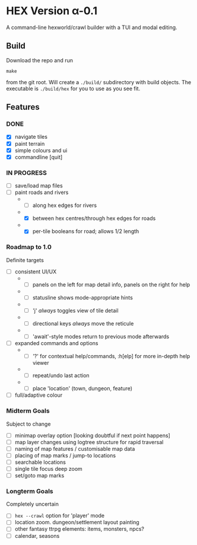 # HEX Version α-0.1

A command-line hexworld/crawl builder with a TUI and modal editing.

## Build

Download the repo and run

    make

from the git root. Will create a `./build/` subdirectory with build objects. The
executable is `./build/hex` for you to use as you see fit.

## Features

### DONE

 - [X] navigate tiles
 - [X] paint terrain
 - [X] simple colours and ui
 - [X] commandline [quit]

### IN PROGRESS

 - [ ] save/load map files
 - [ ] paint roads and rivers
     - - [ ] along hex edges for rivers
     - - [X] between hex centres/through hex edges for roads
     - - [X] per-tile booleans for road; allows 1/2 length

### Roadmap to 1.0

Definite targets

 - [ ] consistent UI/UX
     - - [ ] panels on the left for map detail info, panels on the right for help
     - - [ ] statusline shows mode-appropriate hints
     - - [ ] 'j' _always_ toggles view of tile detail
     - - [ ] directional keys _always_ move the reticule
     - - [ ] 'await'-style modes return to previous mode afterwards
 - [ ] expanded commands and options
     - - [ ] '?' for contextual help/commands, :h[elp] for more in-depth help viewer
     - - [ ] repeat/undo last action
     - - [ ] place 'location' (town, dungeon, feature)
 - [ ] full/adaptive colour

### Midterm Goals

Subject to change

 - [ ] minimap overlay option [looking doubtful if next point happens]
 - [ ] map layer changes using logtree structure for rapid traversal
 - [ ] naming of map features / customisable map data
 - [ ] placing of map marks / jump-to locations
 - [ ] searchable locations
 - [ ] single tile focus deep zoom
 - [ ] set/goto map marks

### Longterm Goals

Completely uncertain

 - [ ] `hex --crawl` option for 'player' mode
 - [ ] location zoom. dungeon/settlement layout painting
 - [ ] other fantasy ttrpg elements: items, monsters, npcs?
 - [ ] calendar, seasons
